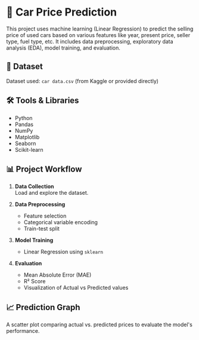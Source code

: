 # 🚗 Car Price Prediction

This project uses machine learning (Linear Regression) to predict the selling price of used cars based on various features like year, present price, seller type, fuel type, etc. It includes data preprocessing, exploratory data analysis (EDA), model training, and evaluation.

## 📁 Dataset
Dataset used: `car data.csv` (from Kaggle or provided directly)

## 🛠️ Tools & Libraries
- Python
- Pandas
- NumPy
- Matplotlib
- Seaborn
- Scikit-learn

## 📊 Project Workflow

1. **Data Collection**  
   Load and explore the dataset.
   
2. **Data Preprocessing**  
   - Feature selection  
   - Categorical variable encoding  
   - Train-test split

3. **Model Training**  
   - Linear Regression using `sklearn`

4. **Evaluation**  
   - Mean Absolute Error (MAE)  
   - R² Score  
   - Visualization of Actual vs Predicted values

## 📈 Prediction Graph

A scatter plot comparing actual vs. predicted prices to evaluate the model's performance.

